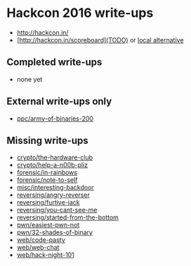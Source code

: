 # Hackcon 2016 write-ups

* <http://hackcon.in/>
* [http://hackcon.in/scoreboard](TODO) or [local alternative](scoreboard)

## Completed write-ups

* none yet

## External write-ups only

* [ppc/army-of-binaries-200](ppc/army-of-binaries-200)

## Missing write-ups

* [crypto/the-hardware-club](crypto/the-hardware-club)
* [crypto/help-a-n00b-pliz](crypto/help-a-n00b-pliz)
* [forensic/in-rainbows](forensic/in-rainbows)
* [forensic/note-to-self](forensic/note-to-self)
* [misc/interesting-backdoor](misc/interesting-backdoor)
* [reversing/angry-reverser](reversing/angry-reverser)
* [reversing/furtive-jack](reversing/furtive-jack)
* [reversing/you-cant-see-me](reversing/you-cant-see-me)
* [reversing/started-from-the-bottom](reversing/started-from-the-bottom)
* [pwn/easiest-pwn-not](pwn/easiest-pwn-not)
* [pwn/32-shades-of-binary](pwn/32-shades-of-binary)
* [web/code-pasty](web/code-pasty)
* [web/web-chat](web/web-chat)
* [web/hack-night-101](web/hack-night-101)
